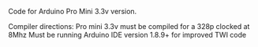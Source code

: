 Code for Arduino Pro Mini 3.3v version.

Compiler directions:
Pro mini 3.3v must be compiled for a 328p clocked at 8Mhz
Must be running Arduino IDE version 1.8.9+ for improved TWI code
